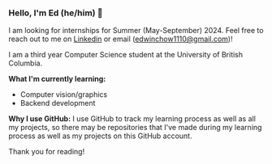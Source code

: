 ### Hello, I'm Ed (he/him) 👋

I am looking for internships for Summer (May-September) 2024. Feel free to reach out to me on [Linkedin](https://www.linkedin.com/in/edwin-chow-a45754176/) or email (edwinchow1110@gmail.com)!

I am a third year Computer Science student at the University of British Columbia.

**What I'm currently learning:**
- Computer vision/graphics
- Backend development

**Why I use GitHub:**
I use GitHub to track my learning process as well as all my projects, so there may be repositories that I've made during my learning process as well as my projects on this GitHub account. 

Thank you for reading!
<!---
ed423/ed423 is a ✨ special ✨ repository because its `README.md` (this file) appears on your GitHub profile.
You can click the Preview link to take a look at your changes.
--->
